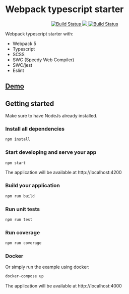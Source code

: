# Webpack typescript starter

<p align="center">
    <a href="https://github.com/hamzahamidi/webpack-typescript-starter/actions?query=workflow%3ABuild">
        <img src="https://github.com/hamzahamidi/webpack-typescript-starter/workflows/Build/badge.svg" alt="Build Status">
    </a>
    <a href="https://codecov.io/gh/hamzahamidi/webpack-typescript-starter">
        <img src="https://codecov.io/gh/hamzahamidi/webpack-typescript-starter/branch/main/graph/badge.svg?token=wkXcbGXFol"/>
    </a>
    <a href="https://app.netlify.com/sites/webpack-typescript-starter/deploys">
        <img src="https://api.netlify.com/api/v1/badges/a3caceb4-756f-42ae-913c-96700a2100a2/deploy-status" alt="Build Status">
    </a>
</p>

Webpack typescript starter with:

- Webpack 5
- Typescript
- SCSS
- SWC (Speedy Web Compiler)
- SWC/jest
- Eslint

## [Demo](https://webpack-typescript-starter.netlify.app/)

## Getting started

Make sure to have NodeJs already installed.

### Install all dependencies

```bash
npm install
```

### Start developing and serve your app

```bash
npm start
```

The application will be available at http://localhost:4200

### Build your application

```bash
npm run build
```

### Run unit tests

```bash
npm run test
```

### Run coverage

```bash
npm run coverage
```

### Docker

Or simply run the example using docker:

```bash
docker-compose up
```

The application will be available at http://localhost:4000
